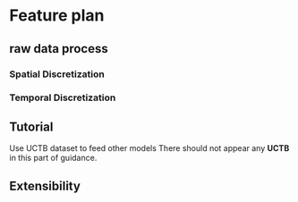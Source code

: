 # Feature plan

## raw data process

### Spatial Discretization

### Temporal Discretization

## Tutorial

Use UCTB dataset to feed other models
There should not appear any **UCTB** in this part of guidance. 

## Extensibility
